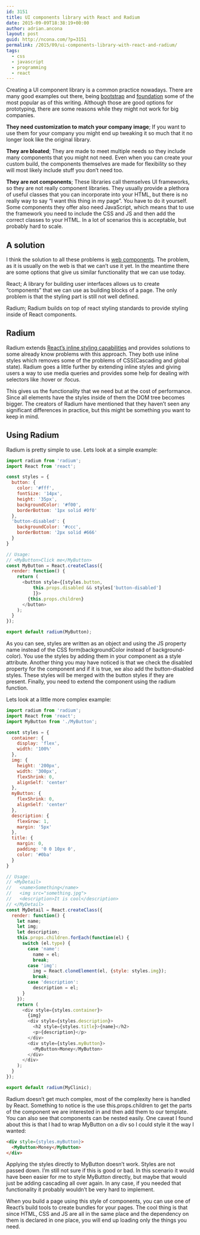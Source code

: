 ```yaml
---
id: 3151
title: UI components library with React and Radium
date: 2015-09-09T18:38:19+00:00
author: adrian.ancona
layout: post
guid: http://ncona.com/?p=3151
permalink: /2015/09/ui-components-library-with-react-and-radium/
tags:
  - css
  - javascript
  - programming
  - react
---
```

Creating a UI component library is a common practice nowadays. There are many good examples out there, being [bootstrap](http://getbootstrap.com/) and [foundation](http://foundation.zurb.com/) some of the most popular as of this writing. Although those are good options for prototyping, there are some reasons while they might not work for big companies.

**They need customization to match your company image**; If you want to use them for your company you might end up tweaking it so much that it no longer look like the original library.

**They are bloated**; They are made to meet multiple needs so they include many components that you might not need. Even when you can create your custom build, the components themselves are made for flexibility so they will most likely include stuff you don&#8217;t need too.

**They are not components**; These libraries call themselves UI frameworks, so they are not really component libraries. They usually provide a plethora of useful classes that you can incorporate into your HTML, but there is no really way to say &#8220;I want this thing in my page&#8221;. You have to do it yourself. Some components they offer also need JavaScript, which means that to use the framework you need to include the CSS and JS and then add the correct classes to your HTML. In a lot of scenarios this is acceptable, but probably hard to scale.

<!--more-->

## A solution

I think the solution to all these problems is [web components](http://ncona.com/2015/04/web-components/). The problem, as it is usually on the web is that we can&#8217;t use it yet. In the meantime there are some options that give us similar functionality that we can use today.

React; A library for building user interfaces allows us to create &#8220;components&#8221; that we can use as building blocks of a page. The only problem is that the styling part is still not well defined.

Radium; Radium builds on top of react styling standards to provide styling inside of React components.

## Radium

Radium extends [React&#8217;s inline styling capabilities](https://facebook.github.io/react/tips/inline-styles.html) and provides solutions to some already know problems with this approach. They both use inline styles which removes some of the problems of CSS(Cascading and global state). Radium goes a little further by extending inline styles and giving users a way to use media queries and provides some help for dealing with selectors like :hover or :focus.

This gives us the functionality that we need but at the cost of performance. Since all elements have the styles inside of them the DOM tree becomes bigger. The creators of Radium have mentioned that they haven&#8217;t seen any significant differences in practice, but this might be something you want to keep in mind.

## Using Radium

Radium is pretty simple to use. Lets look at a simple example:

```js
import radium from 'radium';
import React from 'react';

const styles = {
  button: {
    color: '#fff',
    fontSize: '14px',
    height: '35px',
    backgroundColor: '#f00',
    borderBottom: '1px solid #0f0'
  },
  'button-disabled': {
    backgroundColor: '#ccc',
    borderBottom: '2px solid #666'
  }
}

// Usage:
// <MyButton>Click me</MyButton>
const MyButton = React.createClass({
  render: function() {
    return (
      <button style={[styles.button,
          this.props.disabled && styles['button-disabled']
          ]}>
        {this.props.children}
      </button>
    );
  }
});

export default radium(MyButton);
```

As you can see, styles are written as an object and using the JS property name instead of the CSS form(backgroundColor instead of background-color). You use the styles by adding them in your component as a style attribute. Another thing you may have noticed is that we check the disabled property for the component and if it is true, we also add the button-disabled styles. These styles will be merged with the button styles if they are present. Finally, you need to extend the component using the radium function.

Lets look at a little more complex example:

```js
import radium from 'radium';
import React from 'react';
import MyButton from './MyButton';

const styles = {
  container: {
    display: 'flex',
    width: '100%'
  },
  img: {
    height: '200px',
    width: '300px',
    flexShrink: 0,
    alignSelf: 'center'
  },
  myButton: {
    flexShrink: 0,
    alignSelf: 'center'
  },
  description: {
    flexGrow: 1,
    margin: '5px'
  },
  title: {
    margin: 0,
    padding: '0 0 10px 0',
    color: '#0ba'
  }
}

// Usage:
// <MyDetail>
//   <name>Something</name>
//   <img src="something.jpg">
//   <description>It is cool</description>
// </MyDetail>
const MyDetail = React.createClass({
  render: function() {
    let name;
    let img;
    let description;
    this.props.children.forEach(function(el) {
      switch (el.type) {
        case 'name':
          name = el;
          break;
        case 'img':
          img = React.cloneElement(el, {style: styles.img});
          break;
        case 'description':
          description = el;
      }
    });
    return (
      <div style={styles.container}>
        {img}
        <div style={styles.description}>
          <h2 style={styles.title}>{name}</h2>
          <p>{description}</p>
        </div>
        <div style={styles.myButton}>
          <MyButton>Money</MyButton>
        </div>
      </div>
    );
  }
});

export default radium(MyClinic);
```

Radium doesn&#8217;t get much complex, most of the complexity here is handled by React. Something to notice is the use this.props.children to get the parts of the component we are interested in and then add them to our template. You can also see that components can be nested easily. One caveat I found about this is that I had to wrap MyButton on a div so I could style it the way I wanted:

```html
<div style={styles.myButton}>
  <MyButton>Money</MyButton>
</div>
```

Applying the styles directly to MyButton doesn&#8217;t work. Styles are not passed down. I&#8217;m still not sure if this is good or bad. In this scenario it would have been easier for me to style MyButton directly, but maybe that would just be adding cascading all over again. In any case, if you needed that functionality it probably wouldn&#8217;t be very hard to implement.

When you build a page using this style of components, you can use one of React&#8217;s build tools to create bundles for your pages. The cool thing is that since HTML, CSS and JS are all in the same place and the dependency on them is declared in one place, you will end up loading only the things you need.
